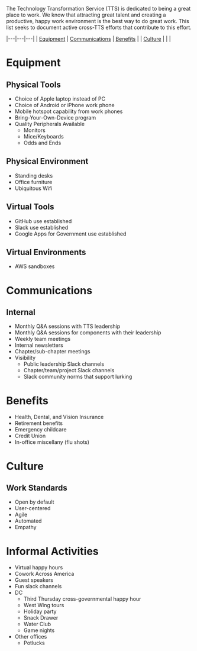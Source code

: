 The Technology Transformation Service (TTS) is dedicated to being a great place to work.  We know that attracting great talent and creating a productive, happy work environment is the best way to do great work.  This list seeks to document active cross-TTS efforts that contribute to this effort.  


|---|---|---|
| [Equipment](https://github.com/18F/tts-engage/blob/master/active-efforts.md#equipment)  |  [Communications](https://github.com/18F/tts-engage/blob/master/active-efforts.md#communications) | [Benefits](https://github.com/18F/tts-engage/blob/master/active-efforts.md#benefits)  |
| [Culture](https://github.com/18F/tts-engage/blob/master/active-efforts.md#informal-activities) |  |  |

# Equipment 

## Physical Tools 
 * Choice of Apple laptop instead of PC
 * Choice of Android or iPhone work phone 
 * Mobile hotspot capability from work phones 
 * Bring-Your-Own-Device program 
 * Quality Peripherals Available
   * Monitors 
   * Mice/Keyboards
   * Odds and Ends 
   
## Physical Environment 
 * Standing desks 
 * Office furniture
 * Ubiquitous Wifi 
 
## Virtual Tools 
 * GitHub use established
 * Slack use established
 * Google Apps for Government use established

## Virtual Environments 
 * AWS sandboxes

# Communications 

## Internal 
 * Monthly Q&A sessions with TTS leadership
 * Monthly Q&A sessions for components with their leadership
 * Weekly team meetings 
 * Internal newsletters
 * Chapter/sub-chapter meetings 
 * Visibility 
   * Public leadership Slack channels 
   * Chapter/team/project Slack channels
   * Slack community norms that support lurking 
 
## 


# Benefits 

 * Health, Dental, and Vision Insurance
 * Retirement benefits 
 * Emergency childcare 
 * Credit Union 
 * In-office miscellany (flu shots)


# Culture 

## Work Standards 
 * Open by default 
 * User-centered
 * Agile
 * Automated 
 * Empathy 
 
# Informal Activities 
 * Virtual happy hours 
 * Cowork Across America
 * Guest speakers 
 * Fun slack channels 
 * DC
   * Third Thursday cross-governmental happy hour
   * West Wing tours 
   * Holiday party 
   * Snack Drawer
   * Water Club 
   * Game nights
 * Other offices 
   * Potlucks 
